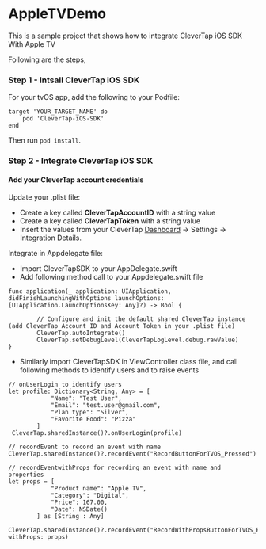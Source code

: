 # AppleTVDemo
This is a sample project that shows how to integrate CleverTap iOS SDK  With Apple TV

Following are the steps,

### Step 1 - Intsall CleverTap iOS SDK

For your tvOS app, add the following to your Podfile:

  ```
  target 'YOUR_TARGET_NAME' do  
      pod 'CleverTap-iOS-SDK'  
  end     
  ```
  Then run `pod install`.
  
### Step 2 - Integrate CleverTap iOS SDK

#### Add your CleverTap account credentials

Update your .plist file:

* Create a key called **CleverTapAccountID** with a string value
* Create a key called **CleverTapToken** with a string value
* Insert the values from your CleverTap [Dashboard](https://dashboard.clevertap.com) -> Settings -> Integration Details.

Integrate in Appdelegate file:

* Import CleverTapSDK to your AppDelegate.swift
* Add following method call to your Appdelegate.swift file

```
func application(_ application: UIApplication, didFinishLaunchingWithOptions launchOptions: [UIApplication.LaunchOptionsKey: Any]?) -> Bool {
        
        // Configure and init the default shared CleverTap instance (add CleverTap Account ID and Account Token in your .plist file)
        CleverTap.autoIntegrate()
        CleverTap.setDebugLevel(CleverTapLogLevel.debug.rawValue)
}
```
* Similarly import CleverTapSDK in ViewController class file, and call following methods to identify users and to raise events

```
// onUserLogin to identify users
let profile: Dictionary<String, Any> = [
            "Name": "Test User",
            "Email": "test.user@gmail.com",
            "Plan type": "Silver",
            "Favorite Food": "Pizza"
        ]
 CleverTap.sharedInstance()?.onUserLogin(profile)
        
// recordEvent to record an event with name
CleverTap.sharedInstance()?.recordEvent("RecordButtonForTVOS_Pressed")

// recordEventwithProps for recording an event with name and properties
let props = [
            "Product name": "Apple TV",
            "Category": "Digital",
            "Price": 167.00,
            "Date": NSDate()
        ] as [String : Any]

CleverTap.sharedInstance()?.recordEvent("RecordWithPropsButtonForTVOS_Pressed", withProps: props)

```

